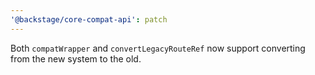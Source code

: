 ```yaml
---
'@backstage/core-compat-api': patch
---
```


Both `compatWrapper` and `convertLegacyRouteRef` now support converting from the new system to the old.
